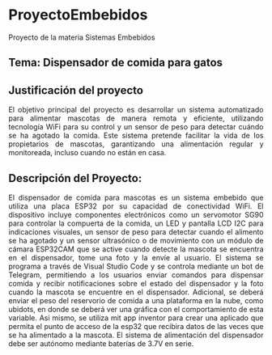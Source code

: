 # ProyectoEmbebidos
Proyecto de la materia Sistemas Embebidos
## Tema: Dispensador de comida para gatos
## Justificación del proyecto 
<div align="justify"> 
El objetivo principal del proyecto es desarrollar un sistema automatizado para alimentar mascotas de manera remota y eficiente, utilizando tecnología WiFi para su control y un sensor de peso para detectar cuándo se ha agotado la comida. Este sistema pretende facilitar la vida de los propietarios de mascotas, garantizando una alimentación regular y monitoreada, incluso cuando no están en casa. 
</div>

## Descripción del Proyecto: 
<div align="justify"> 
El dispensador de comida para mascotas es un sistema embebido que utiliza una placa ESP32 por su capacidad de conectividad WiFi. El dispositivo incluye componentes electrónicos como un servomotor SG90 para controlar la compuerta de la comida, un LED y pantalla LCD I2C para indicaciones visuales, un sensor de peso para detectar cuando el alimento se ha agotado y un sensor ultrasónico o de movimiento con un módulo de cámara ESP32CAM que se active cuando detecte la mascota se encuentra en el dispensador, tome una foto y la envíe al usuario. El sistema se programa a través de Visual Studio Code y se controla mediante un bot de Telegram, permitiendo a los usuarios enviar comandos para dispensar comida y recibir notificaciones sobre el estado del dispensador y la foto cuando la mascota se encuentre en el dispensador. Adicional, se deberá enviar el peso del reservorio de comida a una plataforma en la nube, como ubidots, en donde se deberá ver una gráfica con el comportamiento de esta variable. Asi mismo, se utiliza mit app inventor para crear una aplicado que permita el punto de acceso de la esp32 que recibira datos de las veces que se ha alimentado a la mascota. El sistema de alimentación del dispensador debe ser autónomo mediante baterías de 3.7V en serie.
</div>
